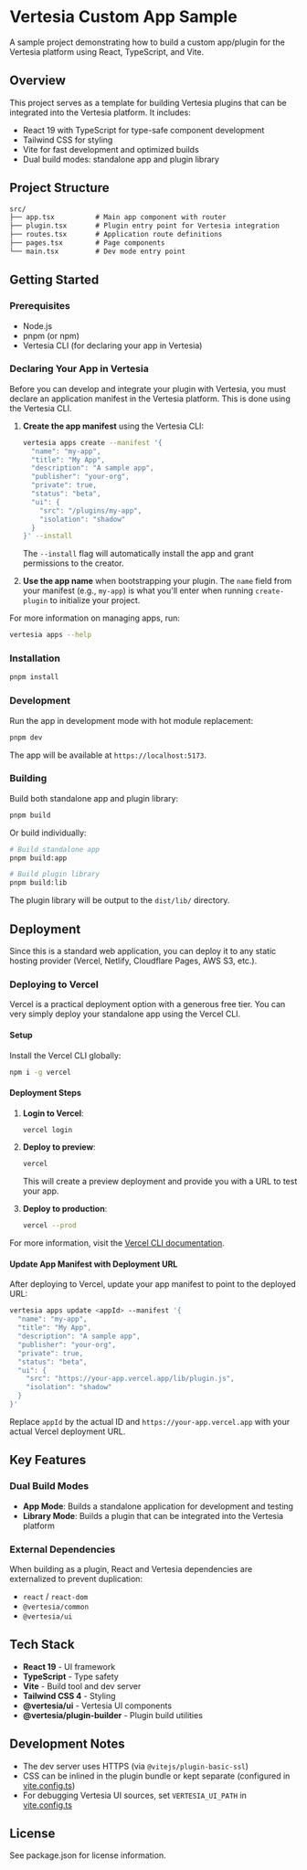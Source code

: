 # Vertesia Custom App Sample

A sample project demonstrating how to build a custom app/plugin for the Vertesia platform using React, TypeScript, and Vite.

## Overview

This project serves as a template for building Vertesia plugins that can be integrated into the Vertesia platform. It includes:

- React 19 with TypeScript for type-safe component development
- Tailwind CSS for styling
- Vite for fast development and optimized builds
- Dual build modes: standalone app and plugin library

## Project Structure

```txt
src/
├── app.tsx          # Main app component with router
├── plugin.tsx       # Plugin entry point for Vertesia integration
├── routes.tsx       # Application route definitions
├── pages.tsx        # Page components
└── main.tsx         # Dev mode entry point
```

## Getting Started

### Prerequisites

- Node.js
- pnpm (or npm)
- Vertesia CLI (for declaring your app in Vertesia)

### Declaring Your App in Vertesia

Before you can develop and integrate your plugin with Vertesia, you must declare an application manifest in the Vertesia platform. This is done using the Vertesia CLI.

1. **Create the app manifest** using the Vertesia CLI:

    ```bash
    vertesia apps create --manifest '{
      "name": "my-app",
      "title": "My App",
      "description": "A sample app",
      "publisher": "your-org",
      "private": true,
      "status": "beta",
      "ui": {
        "src": "/plugins/my-app",
        "isolation": "shadow"
      }
    }' --install
    ```

    The `--install` flag will automatically install the app and grant permissions to the creator.

2. **Use the app name** when bootstrapping your plugin. The `name` field from your manifest (e.g., `my-app`) is what you'll enter when running `create-plugin` to initialize your project.

For more information on managing apps, run:

```bash
vertesia apps --help
```

### Installation

```bash
pnpm install
```

### Development

Run the app in development mode with hot module replacement:

```bash
pnpm dev
```

The app will be available at `https://localhost:5173`.

### Building

Build both standalone app and plugin library:

```bash
pnpm build
```

Or build individually:

```bash
# Build standalone app
pnpm build:app

# Build plugin library
pnpm build:lib
```

The plugin library will be output to the `dist/lib/` directory.

## Deployment

Since this is a standard web application, you can deploy it to any static hosting provider (Vercel, Netlify, Cloudflare Pages, AWS S3, etc.).

### Deploying to Vercel

Vercel is a practical deployment option with a generous free tier. You can very simply deploy your standalone app using the Vercel CLI.

#### Setup

Install the Vercel CLI globally:

```bash
npm i -g vercel
```

#### Deployment Steps

1. **Login to Vercel**:

    ```bash
    vercel login
    ```

2. **Deploy to preview**:

    ```bash
    vercel
    ```

    This will create a preview deployment and provide you with a URL to test your app.

3. **Deploy to production**:

    ```bash
    vercel --prod
    ```

For more information, visit the [Vercel CLI documentation](https://vercel.com/docs/cli).

#### Update App Manifest with Deployment URL

After deploying to Vercel, update your app manifest to point to the deployed URL:

```bash
vertesia apps update <appId> --manifest '{
  "name": "my-app",
  "title": "My App",
  "description": "A sample app",
  "publisher": "your-org",
  "private": true,
  "status": "beta",
  "ui": {
    "src": "https://your-app.vercel.app/lib/plugin.js",
    "isolation": "shadow"
  }
}'
```

Replace `appId` by the actual ID and `https://your-app.vercel.app` with your actual Vercel deployment URL.

## Key Features

### Dual Build Modes

- **App Mode**: Builds a standalone application for development and testing
- **Library Mode**: Builds a plugin that can be integrated into the Vertesia platform

### External Dependencies

When building as a plugin, React and Vertesia dependencies are externalized to prevent duplication:

- `react` / `react-dom`
- `@vertesia/common`
- `@vertesia/ui`

## Tech Stack

- **React 19** - UI framework
- **TypeScript** - Type safety
- **Vite** - Build tool and dev server
- **Tailwind CSS 4** - Styling
- **@vertesia/ui** - Vertesia UI components
- **@vertesia/plugin-builder** - Plugin build utilities

## Development Notes

- The dev server uses HTTPS (via `@vitejs/plugin-basic-ssl`)
- CSS can be inlined in the plugin bundle or kept separate (configured in [vite.config.ts](vite.config.ts))
- For debugging Vertesia UI sources, set `VERTESIA_UI_PATH` in [vite.config.ts](vite.config.ts)

## License

See package.json for license information.
